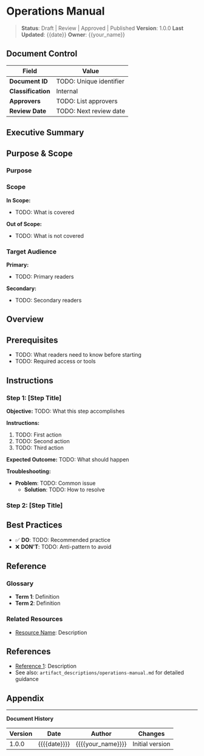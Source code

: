 # Operations Manual

> **Status**: Draft | Review | Approved | Published
> **Version**: 1.0.0
> **Last Updated**: {{date}}
> **Owner**: {{your_name}}

## Document Control

| Field | Value |
|-------|-------|
| **Document ID** | TODO: Unique identifier |
| **Classification** | Internal |
| **Approvers** | TODO: List approvers |
| **Review Date** | TODO: Next review date |

## Executive Summary

<!-- TODO: 2-3 paragraph overview for executive audience -->
<!-- What is this document about? -->
<!-- Why does it matter? -->
<!-- What are the key takeaways? -->

## Purpose & Scope

### Purpose

<!-- TODO: Explain why this document exists -->

### Scope

**In Scope:**
- TODO: What is covered

**Out of Scope:**
- TODO: What is not covered

### Target Audience

**Primary:**
- TODO: Primary readers

**Secondary:**
- TODO: Secondary readers


## Overview

<!-- TODO: Introduce what this guide covers -->

## Prerequisites

- TODO: What readers need to know before starting
- TODO: Required access or tools

## Instructions

### Step 1: [Step Title]

**Objective:** TODO: What this step accomplishes

**Instructions:**
1. TODO: First action
2. TODO: Second action
3. TODO: Third action

**Expected Outcome:** TODO: What should happen

**Troubleshooting:**
- **Problem**: TODO: Common issue
  - **Solution**: TODO: How to resolve

### Step 2: [Step Title]

<!-- Repeat structure for additional steps -->

## Best Practices

- ✅ **DO**: TODO: Recommended practice
- ❌ **DON'T**: TODO: Anti-pattern to avoid

## Reference

### Glossary

- **Term 1**: Definition
- **Term 2**: Definition

### Related Resources

- [Resource Name](url): Description

## References

- [Reference 1](url): Description
- See also: `artifact_descriptions/operations-manual.md` for detailed guidance

## Appendix

<!-- Add supporting materials as needed -->

---

**Document History**

| Version | Date | Author | Changes |
|---------|------|--------|---------|
| 1.0.0 | {{{{date}}}} | {{{{your_name}}}} | Initial version |
